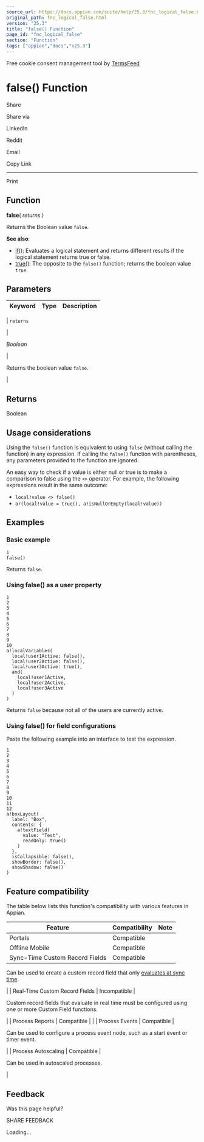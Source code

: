 ```yaml
---
source_url: https://docs.appian.com/suite/help/25.3/fnc_logical_false.html
original_path: fnc_logical_false.html
version: "25.3"
title: "false() Function"
page_id: "fnc_logical_false"
section: "Function"
tags: ["appian","docs","v25.3"]
---
```



Free cookie consent management tool by [TermsFeed](https://www.termsfeed.com/)

# false() Function

Share

Share via

LinkedIn

Reddit

Email

Copy Link

* * *

Print

## Function

**false**( _returns_ )

Returns the Boolean value `false`.

**See also**:

-   [if()](fnc_logical_if.html): Evaluates a logical statement and returns different results if the logical statement returns true or false.
-   [true()](fnc_logical_true.html): The opposite to the `false()` function; returns the boolean value `true`.

## Parameters

| Keyword | Type | Description |
| --- | --- | --- |
|
`returns`

 |

_Boolean_

 |

Returns the boolean value `false`.

 |

## Returns

Boolean

## Usage considerations

Using the `false()` function is equivalent to using `false` (without calling the function) in any expression. If calling the `false()` function with parentheses, any parameters provided to the function are ignored.

An easy way to check if a value is either null or true is to make a comparison to false using the `<>` operator. For example, the following expressions result in the same outcome:

-   `local!value <> false()`
-   `or(local!value = true(), a!isNullOrEmpty(local!value))`

## Examples

### Basic example

```
1
false()
```

Returns `false`.

### Using false() as a user property

```
1
2
3
4
5
6
7
8
9
10
a!localVariables(
  local!user1Active: false(),
  local!user2Active: false(),
  local!user3Active: true(),
  and(
    local!user1Active,
    local!user2Active,
    local!user3Active
  )
)
```

Returns `false` because not all of the users are currently active.

### Using false() for field configurations

Paste the following example into an interface to test the expression.

```
1
2
3
4
5
6
7
8
9
10
11
12
a!boxLayout(
  label: "Box",
  contents: {
    a!textField(
      value: "Test",
      readOnly: true()
    )
  },
  isCollapsible: false(),
  showBorder: false(),
  showShadow: false()
)
```

## Feature compatibility

The table below lists this function's compatibility with various features in Appian.

| Feature | Compatibility | Note |
| --- | --- | --- |
| Portals | Compatible |  |
| Offline Mobile | Compatible |  |
| Sync-Time Custom Record Fields | Compatible |
Can be used to create a custom record field that only [evaluates at sync time](custom-record-fields.html#prodlink-sync-time-evaluations).

 |
| Real-Time Custom Record Fields | Incompatible |

Custom record fields that evaluate in real time must be configured using one or more Custom Field functions.

 |
| Process Reports | Compatible |  |
| Process Events | Compatible |

Can be used to configure a process event node, such as a start event or timer event.

 |
| Process Autoscaling | Compatible |

Can be used in autoscaled processes.

 |

## Feedback

Was this page helpful?

SHARE FEEDBACK

Loading...